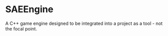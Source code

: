 # SAEEngine
A C++ game engine designed to be integrated into a project as a tool - not the focal point.
